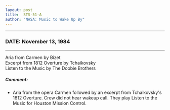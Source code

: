 ```yaml
---
layout: post
title:  STS-51-A
author: "NASA: Music to Wake Up By"
---
```


----
### DATE: November 13, 1984
----
Aria from Carmen by Bizet<br />Excerpt from 1812 Overture by Tchaikovsky<br />Listen to the Music by The Doobie Brothers

##### Comment:
* Aria from the opera Carmen followed by an excerpt from Tchaikovsky's 1812 Overture. Crew did not hear wakeup call. They play Listen to the Music for Houston Mission Control.

